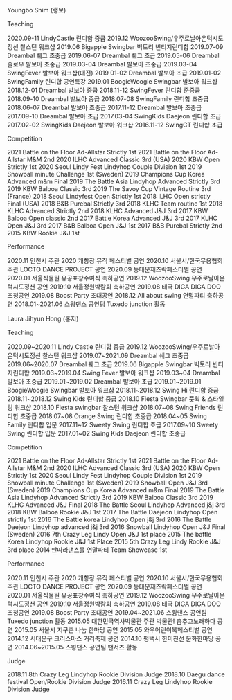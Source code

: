 Youngbo Shim (랭보)


Teaching

2020.09-11 LindyCastle 린디합 중급
2019.12 WoozooSwing/우주로날아온턱시도정션 찰스턴 워크샵 
2019.06 Bigapple Swingbar 빅토리 빈티지린디합
2019.07-09 Dreambal 쉐그 초중급
2019.06-07 Dreambal 쉐그 초급
2019.05-06 Dreambal 슬로우 발보아 초중급
2019.03-04 Dreambal 발보아 초중급
2019.03-04 SwingFever 발보아 워크샵(대전)
2019 01-02 Dreambal 발보아 초급
2019.01-02 SwingFamily 린디합 공연특강
2019.01 BoogieWoogie Swingbar 발보아 워크샵
2018.12-01 Dreambal 발보아 중급
2018.11-12 SwingFever 린디합 준중급
2018.09-10 Dreambal 발보아 중급
2018.07-08 SwingFamily 린디합 초중급
2018.06-07 Dreambal 발보아 초중급
2017.11-12 Dreambal 발보아 초중급
2017.09-10 Dreambal 발보아 초급
2017.03-04 SwingKids Daejeon 린디합 초급
2017.02-02 SwingKids Daejeon 발보아 워크샵
2016.11-12 SwingCT 린디합 초급


Competition

2021 Battle on the Floor Ad-Allstar Strictly 1st
2021 Battle on the Floor Ad-Allstar M&M 2nd
2020 ILHC Advanced Classic 3rd (USA)
2020 KBW Open Strictly 1st
2020 Seoul Lindy Fest Lindyhop Couple Division 1st 
2019 Snowball minute Challenge 1st (Sweden)
2019 Champions Cup Korea Advanced m&m Final
2019 The Battle Asia Lindyhop Advanced Strictly 3rd
2019 KBW Balboa Classic 3rd
2019 The Savoy Cup Vintage Routine 3rd (France)
2018 Seoul Lindyfest Open Strictly 1st 
2018 ILHC Open strictly Final (USA)
2018 B&B Purebal Strictly 3rd
2018 KLHC Team routine 1st
2018 KLHC Advanced Strictly 2nd
2018 KLHC Advanced J&J 3rd
2017 KBW Balboa Open classic 2nd
2017 Battle Korea Advanced J&J 3rd
2017 KLHC Open J&J 3rd
2017 B&B Balboa Open J&J 1st
2017 B&B Purebal Strictly 2nd
2015 KBW Rookie J&J 1st


Performance

2020.11 인천시 주관 2020 개항장 뮤직 페스티벌 공연
2020.10 서울시/한국무용협회 주관 LOCTO DANCE PROJECT 공연
2020.09 동대문재즈락페스티벌 공연
2020.01 서울식물원 유공표창수여식 축하공연
2019.12 WoozooSwing 우주로날아온턱시도정션 공연
2019.10 서울정원박람회 축하공연
2019.08 태국 DIGA DIGA DOO 초청공연
2019.08 Boost Party 초대공연
2018.12 All about swing 연말파티 축하공연
2018.01~2021.06 스윙댄스 공연팀 Tuxedo junction 활동



Laura Jihyun Hong (홍지)

Teaching

2020.09~2020.11 Lindy Castle 린디합 중급
2019.12 WoozooSwing/우주로날아온턱시도정션 찰스턴 워크샵 
2019.07~2021.09 Dreambal 쉐그 초중급
2019.06~2020.07 Dreambal 쉐그 초급
2019.06 Bigapple Swingbar 빅토리 빈티지린디합
2019.03~2019.04 Swing Fever 발보아 워크샵
2019.03~04 Dreambal 발보아 초중급
2019.01~2019.02 Dreambal 발보아 초급
2019.01~2019.01 BoogieWoogie Swingbar 발보아 워크샵
2018.11~2018.12 Swing Hi 린디합 중급
2018.11~2018.12 Swing Kids 린디합 중급
2018.10 Fiesta Swingbar 풋웍 & 스타일링 워크샵 
2018.10 Fiesta swingbar 찰스턴 워크샵 
2018.07~08 Swing Friends 린디합 초중급
2018.07~08 Orange Swing 린디합 초중급
2018.04~05 Swing Family 린디합 입문
2017.11~12 Sweety Swing 린디합 초급
2017.09~10 Sweety Swing 린디합 입문
2017.01~02 Swing Kids Daejeon 린디합 초중급                            


Competition

2021 Battle on the Floor Ad-Allstar Strictly 1st
2021 Battle on the Floor Ad-Allstar M&M 2nd
2020 ILHC Advanced Classic 3rd (USA)
2020 KBW Open Strictly 1st
2020 Seoul Lindy Fest Lindyhop Couple Division 1st 
2019 Snowball minute Challenge 1st (Sweden)
2019 Snowball Open J&J 3rd (Sweden)
2019 Champions Cup Korea Advanced m&m Final
2019 The Battle Asia Lindyhop Advanced Strictly 3rd
2019 KBW Balboa Classic 3rd 
2019 KLHC Advanced J&J Final
2018 The Battle Seoul Lindyhop Advanced j&j 3rd 
2018 KBW Balboa Rookie J&J 1st
2017 The Battle Daejeon Lindyhop Open strictly 1st 
2016 The Battle korea Lindyhop Open j&j 3rd 
2016 The Battle Daejeon Lindyhop advanced j&j 3rd 
2016 Snowball Lindyhop Open J&J Final (Sweden)
2016 7th Crazy Leg Lindy Open J&J 1st place
2015 The battle Korea Lindyhop Rookie J&J 1st Place
2015 5th Crazy Leg Lindy Rookie J&J 3rd place
2014 딴따라댄스홀 연말파티 Team Showcase 1st


Performance

2020.11 인천시 주관 2020 개항장 뮤직 페스티벌 공연
2020.10 서울시/한국무용협회 주관 LOCTO DANCE PROJECT 공연
2020.09 동대문재즈락페스티벌 공연
2020.01 서울식물원 유공표창수여식 축하공연
2019.12 WoozooSwing 우주로날아온턱시도정션 공연
2019.10 서울정원박람회 축하공연
2019.08 태국 DIGA DIGA DOO 초청공연
2019.08 Boost Party 초대공연 
2019.04~2021.06 스윙댄스 공연팀 Tuxedo junction 활동
2015.05 대한민국역사박물관 주관 박물관! 춤추고노래하다 공연
2015.05 서울시 지구촌 나눔 한마당 공연
2015.05 와우어린이북페스티벌 공연
2014.12 서대문구 크리스마스 거리축제 공연
2014.10 평택시 한미친선 문화한마당 공연
2014.06~2015.05 스윙댄스 공연팀 땐서즈 활동

Judge

2018.11 8th Crazy Leg Lindyhop Rookie Division Judge
2018.10 Daegu dance festival Open/Rookie Division Judge
2016.11 Crazy Leg Lindyhop Rookie Division Judge

